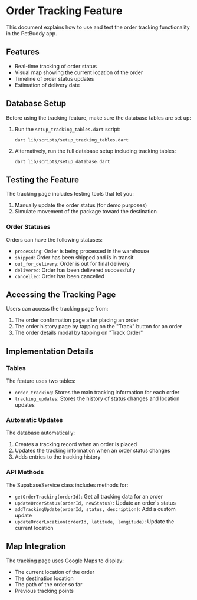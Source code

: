 # Order Tracking Feature

This document explains how to use and test the order tracking functionality in the PetBuddy app.

## Features

- Real-time tracking of order status
- Visual map showing the current location of the order
- Timeline of order status updates
- Estimation of delivery date

## Database Setup

Before using the tracking feature, make sure the database tables are set up:

1. Run the `setup_tracking_tables.dart` script:
   ```
   dart lib/scripts/setup_tracking_tables.dart
   ```

2. Alternatively, run the full database setup including tracking tables:
   ```
   dart lib/scripts/setup_database.dart
   ```

## Testing the Feature

The tracking page includes testing tools that let you:

1. Manually update the order status (for demo purposes)
2. Simulate movement of the package toward the destination

### Order Statuses

Orders can have the following statuses:
- `processing`: Order is being processed in the warehouse
- `shipped`: Order has been shipped and is in transit
- `out_for_delivery`: Order is out for final delivery
- `delivered`: Order has been delivered successfully
- `cancelled`: Order has been cancelled

## Accessing the Tracking Page

Users can access the tracking page from:
1. The order confirmation page after placing an order
2. The order history page by tapping on the "Track" button for an order
3. The order details modal by tapping on "Track Order"

## Implementation Details

### Tables

The feature uses two tables:
- `order_tracking`: Stores the main tracking information for each order
- `tracking_updates`: Stores the history of status changes and location updates

### Automatic Updates

The database automatically:
1. Creates a tracking record when an order is placed
2. Updates the tracking information when an order status changes
3. Adds entries to the tracking history

### API Methods

The SupabaseService class includes methods for:
- `getOrderTracking(orderId)`: Get all tracking data for an order
- `updateOrderStatus(orderId, newStatus)`: Update an order's status
- `addTrackingUpdate(orderId, status, description)`: Add a custom update
- `updateOrderLocation(orderId, latitude, longitude)`: Update the current location

## Map Integration

The tracking page uses Google Maps to display:
- The current location of the order
- The destination location
- The path of the order so far
- Previous tracking points 
